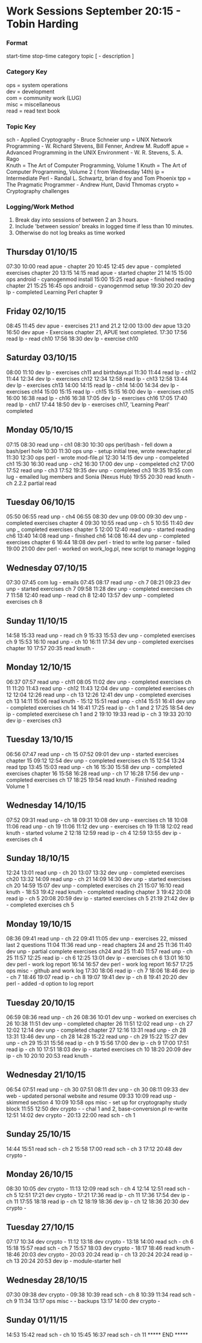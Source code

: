 Work Sessions September 20:15 - Tobin Harding
============================================

### Format #
start-time stop-time category topic [ - description ]

### Category Key #
ops = system operations  
dev = development  
com = community work (LUG)  
misc = miscellaneous  
read = read text book

### Topic Key #
sch - Applied Cryptography - Bruce Schneier
unp = UNIX Network Programming - W. Richard Stevens, Bill Fenner, Andrew M. Rudoff
apue = Advanced Programming in the UNIX Environment - W. R. Stevens, S. A. Rago  
Knuth = The Art of Computer Programming, Volume 1
Knuth = The Art of Computer Programming, Volume 2 ( from Wednesday 14th)
ip = Intermediate Perl - Randal L. Schwartz, brian d foy and Tom Phoenix
tpp = The Pragmatic Programmer - Andrew Hunt, David Thmomas
crypto = Cryptography challenges

### Logging/Work Method #
1. Break day into sessions of between 2 an 3 hours.  
2. Include 'between session' breaks in logged time if less than 10 minutes.  
3. Otherwise do not log breaks as time worked  

Thursday 01/10/15
-----------------
07:30 10:00 read apue - chapter 20
10:45 12:45 dev apue - completed exercises chapter 20
13:15 14:15 read apue - started chapter 21
14:15 15:00 ops android - cyanogenmod install
15:00 15:25 read apue - finished reading chapter 21
15:25 16:45 ops android - cyanogenmod setup
19:30 20:20 dev lp - completed Learning Perl chapter 9

Friday 02/10/15
---------------
08:45 11:45 dev apue - exercises 21.1 and 21.2
12:00 13:00 dev apue
13:20 16:50 dev apue - Exercises chapter 21, APUE text completed.
17:30 17:56 read lp - read ch10
17:56 18:30 dev lp - exercise ch10

Saturday 03/10/15
---------------
08:00 11:10 dev lp - exercises ch11 and birthdays.pl
11:30 11:44 read lp - ch12
11:44 12:34 dev lp - exercises ch12
12:34 12:58 read lp - ch13
12:58 13:44 dev lp - exercises ch13
14:00 14:15 read lp - ch14
14:00 14:34 dev lp - exercises ch14
15:00 15:15 read lp - ch15
15:15 16:00 dev lp - exercises ch15
16:00 16:38 read lp - ch16
16:38 17:05 dev lp - exercises ch16
17:05 17:40 read lp - ch17
17:44 18:50 dev lp - exercises ch17, 'Learning Pearl' completed

Monday 05/10/15
---------------
07:15 08:30 read unp - ch1
08:30 10:30 ops perl/bash - fell down a bash/perl hole
10:30 11:30 ops unp - setup initial tree, wrote newchapter.pl
11:30 12:30 ops perl - wrote mod-file.pl
12:30 14:15 dev unp - compeleted ch1
15:30 16:30 read unp - ch2
16:30 17:00 dev unp - compeleted ch2
17:00 17:52 read unp - ch3
17:52 19:35 dev unp - completed ch3
19:35 19:55 com lug - emailed lug members and Sonia (Nexus Hub)
19:55 20:30 read knuth - ch 2.2.2 partial read

Tuesday 06/10/15
----------------
05:50 06:55 read unp - ch4
06:55 08:30 dev unp
09:00 09:30 dev unp - completed exercises chapter 4
09:30 10:55 read unp - ch 5
10:55 11:40 dev unp _ completed exercises chapter 5
12:00 12:40 read unp - started reading ch6
13:40 14:08 read unp - finished ch6
14:08 16:44 dev unp - completed exercises chapter 6
16:44 18:08 dev perl - tried to write log parser - failed
19:00 21:00 dev perl - worked on work_log.pl, new script to manage logging

Wednesday 07/10/15
----------------
07:30 07:45 com lug - emails
07:45 08:17 read unp - ch 7
08:21 09:23 dev unp - started exercises ch 7
09:58 11:28 dev unp - completed exercises ch 7
11:58 12:40 read unp - read ch 8
12:40 13:57 dev unp - completed exercises ch 8

Sunday 11/10/15
----------------
14:58 15:33 read unp - read ch 9
15:33 15:53 dev unp - completed exercises ch 9
15:53 16:10 read unp - ch 10
16:11 17:34 dev unp - completed exercises chapter 10
17:57 20:35 read knuth - 

Monday 12/10/15
----------------
06:37 07:57 read unp - ch11
08:05 11:02 dev unp - completed exercises ch 11
11:20 11:43 read unp - ch12
11:43 12:04 dev unp - completed exercises ch 12
12:04 12:26 read unp - ch 13
12:26 12:41 dev unp - completed exercises ch 13
14:11 15:06 read knuth - 
15:12 15:51 read unp - ch14
15:51 16:41 dev unp - completed exercises ch 14
16:41 17:25 read ip - ch 1 and 2
17:25 18:54 dev ip - completed exercisese ch 1 and 2
19:10 19:33 read ip - ch 3
19:33 20:10 dev ip - exercises ch3

Tuesday 13/10/15
----------------
06:56 07:47 read unp - ch 15
07:52 09:01 dev unp - started exercises chapter 15
09:12 12:54 dev unp - completed exercises ch 15
12:54 13:24 read tpp
13:45 15:03 read unp - ch 16
15:30 15:58 dev unp - completed exercises chapter 16
15:58 16:28 read unp - ch 17
16:28 17:56 dev unp - completed exercises ch 17
18:25 19:54 read knuth - Finished reading Volume 1

Wednesday 14/10/15
------------------
07:52 09:31 read unp - ch 18
09:31 10:08 dev unp - exercises ch 18
10:08 11:06 read unp - ch 19
11:06 11:12 dev unp - exercises ch 19
11:18 12:02 read knuth - started volume 2
12:18 12:59 read ip - ch 4
12:59 13:55 dev ip - exercises ch 4

Sunday 18/10/15
----------------
12:24 13:01 read unp - ch 20
13:07 13:32 dev unp - completed exercises ch20
13:32 14:09 read unp - ch 21
14:09 14:30 dev unp - started exercises ch 20
14:59 15:07 dev unp - completed exercises ch 21
15:07 16:10 read knuth - 
18:53 19:42 read knuth - completed reading chapter 3
19:42 20:08 read ip - ch 5
20:08 20:59 dev ip - started exercises ch 5
21:19 21:42 dev ip - completed exercises ch 5

Monday 19/10/15
----------------
08:36 09:41 read unp - ch 22
09:41 11:05 dev unp - exercises 22, missed last 2 questions
11:04 11:36 read unp - read chapters 24 and 25
11:36 11:40 dev unp - partial complete exercises ch24 and 25
11:40 11:57 read unp - ch 25
11:57 12:25 read ip - ch 6
12:25 13:01 dev ip - exercises ch 6
13:01 16:10 dev perl - work log report
16:14 16:57 dev perl - work log report
16:57 17:25 ops misc - github and work log
17:30 18:06 read ip - ch 7
18:06 18:46 dev ip - ch 7
18:46 19:07 read ip - ch 8
19:07 19:41 dev ip - ch 8
19:41 20:20 dev perl - added -d option to log report

Tuesday 20/10/15
----------------
06:59 08:36 read unp - ch 26
08:36 10:01 dev unp - worked on exercises ch 26
10:38 11:51 dev unp - completed chapter 26
11:51 12:02 read unp - ch 27
12:02 12:14 dev unp - completed chapter 27
12:16 13:31 read unp - ch 28
13:31 13:46 dev unp - ch 28
14:28 15:22 read unp - ch 29
15:22 15:27 dev unp - ch 29
15:31 15:56 read ip - ch 9
15:56 17:00 dev ip - ch 9
17:00 17:51 read ip - ch 10
17:51 18:03 dev ip - started exercises ch 10
18:20 20:09 dev ip - ch 10
20:10 20:53 read knuth - 

Wednesday 21/10/15
----------------
06:54 07:51 read unp - ch 30
07:51 08:11 dev unp - ch 30
08:11 09:33 dev web - updated personal website and resume
09:33 10:09 read usp - skimmed section 4
10:09 10:58 ops misc - set up for cryptography study block
11:55 12:50 dev crypto - - chal 1 and 2, base-conversion.pl re-write
12:51 14:02 dev crypto - 
20:13 22:00 read sch - ch 1

Sunday 25/10/15
----------------
14:44 15:51 read sch - ch 2
15:58 17:00 read sch - ch 3
17:12 20:48 dev crypto - 

Monday 26/10/15
----------------
08:30 10:05 dev crypto - 
11:13 12:09 read sch - ch 4
12:14 12:51 read sch - ch 5
12:51 17:21 dev crypto - 
17:21 17:36 read ip - ch 11
17:36 17:54 dev ip - ch 11
17:55 18:18 read ip - ch 12
18:19 18:36 dev ip - ch 12
18:36 20:30 dev crypto -

Tuesday 27/10/15
----------------
07:17 10:34 dev crypto - 
11:12 13:18 dev crypto - 
13:18 14:00 read sch - ch 6
15:18 15:57 read sch - ch 7
15:57 18:03 dev crypto - 
18:17 18:46 read knuth - 
18:46 20:03 dev crypto - 
20:03 20:24 read ip - ch 13
20:24 20:24 read ip - ch 13
20:24 20:53 dev ip - module-starter hell

Wednesday 28/10/15
----------------
07:30 09:38 dev crypto - 
09:38 10:39 read sch - ch 8
10:39 11:34 read sch - ch 9
11:34 13:17 ops misc - - backups
13:17 14:00 dev crypto -

Sunday 01/11/15
----------------
14:53 15:42 read sch - ch 10
15:45 16:37 read sch - ch 11
***** END *****

